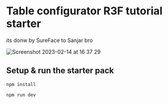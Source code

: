 # Table configurator R3F tutorial starter

its donw by SureFace to Sanjar bro 



![Screenshot 2023-02-14 at 16 37 29](https://user-images.githubusercontent.com/6551176/218670344-0b1b20fe-bf0e-43e6-a64d-bc22395b7582.jpg)


## Setup & run the starter pack

```
npm install

npm run dev
```
